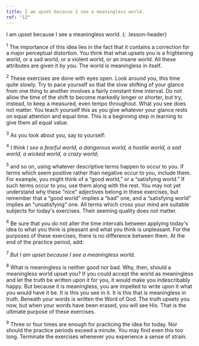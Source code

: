 ```yaml
---
title: I am upset because I see a meaningless world.
ref: "12"
---
```


I am upset because I see a meaningless world.
{: .lesson-header}

<sup>1</sup> The importance of this idea lies in the fact that it contains a
correction for a major perceptual distortion. You think that what upsets
you is a frightening world, or a sad world, or a violent world, or an
insane world. All these attributes are given it by you. The world is
meaningless in itself.

<sup>2</sup> These exercises are done with eyes open. Look around you, this time
quite slowly. Try to pace yourself so that the slow shifting of your
glance from one thing to another involves a fairly constant time
interval. Do not allow the time of the shift to become markedly longer
or shorter, but try, instead, to keep a measured, even tempo throughout.
What you see does not matter. You teach yourself this as you give
whatever your glance rests on equal attention and equal time. This is a
beginning step in learning to give them all equal value.

<sup>3</sup> As you look about you, say to yourself:

<sup>4</sup> *I think I see a fearful world, a dangerous world, a hostile world, a
sad world, a wicked world, a crazy world*;

<sup>5</sup> and so on, using whatever descriptive terms happen to occur to you. If
terms which seem positive rather than negative occur to you, include
them. For example, you might think of a “good world,” or a “satisfying
world.” If such terms occur to you, use them along with the rest. You
may not yet understand why these “nice” adjectives belong in these
exercises, but remember that a “good world” implies a “bad” one, and a
“satisfying world” implies an “unsatisfying” one. All terms which cross
your mind are suitable subjects for today's exercises. Their seeming
quality does not matter.

<sup>6</sup> Be sure that you do not alter the time intervals between applying
today's idea to what you think is pleasant and what you think is
unpleasant. For the purposes of these exercises, there is no difference
between them. At the end of the practice period, add:

<sup>7</sup> *But I am upset because I see a meaningless world*.

<sup>8</sup> What is meaningless is neither good nor bad. Why, then, should a
meaningless world upset you? If you could accept the world as
meaningless and let the truth be written upon it for you, it would make
you indescribably happy. But because it is meaningless, you are impelled
to write upon it what you would have it be. It is this you see in it. It
is this that is meaningless in truth. Beneath your words is written the
Word of God. The truth upsets you now, but when your words have been
erased, you will see His. That is the ultimate purpose of these
exercises.

<sup>9</sup> Three or four times are enough for practicing the idea for today. Nor
should the practice periods exceed a minute. You may find even this too
long. Terminate the exercises whenever you experience a sense of strain.

